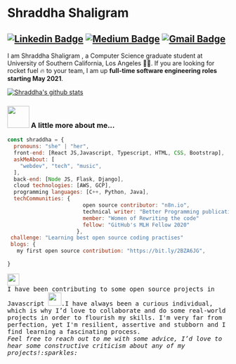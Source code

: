 # Shraddha Shaligram

 [![Linkedin Badge](https://img.shields.io/badge/-Shraddha2104-blue?style=flat-square&logo=Linkedin&logoColor=white&link=https://www.linkedin.com/in/shraddha2104/)](https://www.linkedin.com/in/shraddha2104/) 
[![Medium Badge](https://img.shields.io/badge/-sshaligr-black?style=flat-square&logo=Medium&logoColor=green&link=https://medium.com/@sshaligr)](https://medium.com/@sshaligr)
[![Gmail Badge](https://img.shields.io/badge/-sshaligr@usc.edu-c14438?style=flat-square&logo=Gmail&logoColor=white&link=mailto:sshaligr@usc.edu)](sshaligr@usc.edu)
---


I am Shraddha Shaligram , a Computer Science graduate student at University of Southern California, Los Angeles :student:. If you are looking for  rocket fuel :fire: to your team, I am up <b>full-time software engineering roles starting May 2021</b>. 

[![Shraddha's github stats](https://github-readme-stats.vercel.app/api?username=Shraddha2104&hide=["stars","issues"])](https://github.com/Shraddha2104/github-readme-stats)

### <img src="https://media.giphy.com/media/VgCDAzcKvsR6OM0uWg/giphy.gif" width="50"> A little more about me...  

```javascript
const shraddha = {
  pronouns: "she" | "her",
  front-end: [React JS,Javascript, Typescript, HTML, CSS, Bootstrap],
  askMeAbout: [
    "webdev", "tech", "music",
  ],
  back-end: [Node JS, Flask, Django],
  cloud technologies: [AWS, GCP],
  programming languages: [C++, Python, Java],
  techCommunities: {
                        open source contributor: "n8n.io",
                        technical writer: "Better Programming publication",
                        member: "Women of Rewriting the code"
                        fellow: "GitHub's MLH Fellow 2020"
                      },
 challenge: "Learning best open source coding practises"
 blogs: {
   my first open source contribution: "https://bit.ly/2BZA6JG",
  
}
```

<p>
  <img src="https://user-images.githubusercontent.com/5679180/79618120-0daffb80-80be-11ea-819e-d2b0fa904d07.gif" width="27px">
  <br>
  <samp>
   I have been contributing to some open source projects in Javascript <img src="https://media.giphy.com/media/WUlplcMpOCEmTGBtBW/giphy.gif" width="30">.I have always been a curious individual, which is why I’d love to collaborate and do some real-world projects in order to flourish my skills. I'm very far from perfection, yet I'm resilient, assertive and stubborn and I find learning a fascinating process.
      <br><em>Feel free to reach out to me with some advice, I’d love to hear some constructive criticism about any of my projects!:sparkles:<br><br>
   
  </samp>
</p>
